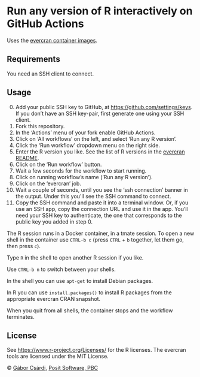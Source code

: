 
# Run any version of R interactively on GitHub Actions

Uses the [evercran container images](
https://github.com/r-hub/evercran#readme).

## Requirements

You need an SSH client to connect.

## Usage

0.  Add your public SSH key to GitHub, at
    <https://github.com/settings/keys>. If you don’t have an SSH
    key-pair, first generate one using your SSH client.
1.  Fork this repository.
2.  In the ‘Actions’ menu of your fork enable GitHub Actions.
3.  Click on ‘All workflows’ on the left, and select ‘Run any R version’.
4.  Click the ‘Run workflow’ dropdown menu on the right side.
5.  Enter the R version you like. See the list of R versions
    in the [evercran README](
	https://github.com/r-hub/evercran#list-of-all-containers).
6.  Click on the ‘Run workflow’ button.
7.  Wait a few seconds for the workflow to start running.
8.  Click on running workflow’s name (‘Run any R version’).
9.  Click on the ‘evercran’ job.
10. Wait a couple of seconds, until you see the ‘ssh connection’ banner
    in the output. Under this you'll see the SSH command to connect.
11. Copy the SSH command and paste it into a terminal window. Or,
    if you use an SSH app, copy the connection URL and use it in the
    app. You’ll need your SSH key to authenticate, the one that
	corresponds to the public key you added in step 0.

The R session runs in a Docker container, in a tmate session. To open a new
shell in the container use `CTRL-b c` (press `CTRL` + `b` together, let
them go, then press `c`). 

Type `R` in the shell to open another R session if you like. 

Use `CTRL-b n` to switch between your shells.

In the shell you can use `apt-get` to install Debian packages.

In R you can use `install.packages()` to install R packages from
the appropriate evercran CRAN snapshot.

When you quit from all shells, the container stops and the workflow
terminates.

## License

See https://www.r-project.org/Licenses/ for the R licenses.
The evercran tools are licensed under the MIT License.

© [Gábor Csárdi](https://github.com/gaborcsardi), 
  [Posit Software, PBC](https://posit.co/)
